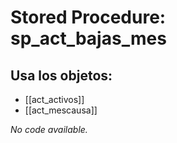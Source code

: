 # Stored Procedure: sp_act_bajas_mes

## Usa los objetos:
- [[act_activos]]
- [[act_mescausa]]

*No code available.*
